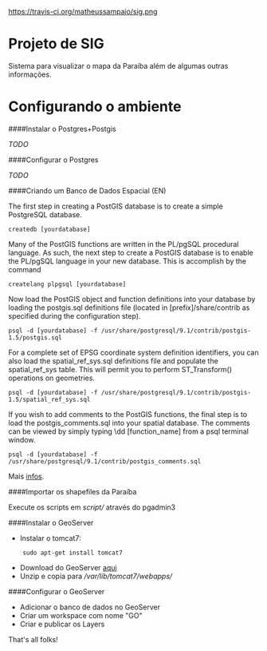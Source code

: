 https://travis-ci.org/matheussampaio/sig.png

Projeto de SIG
====================

Sistema para visualizar o mapa da Paraíba além de algumas outras informações.


Configurando o ambiente
===================


####Instalar o Postgres+Postgis

*TODO*


####Configurar o Postgres

*TODO*


####Criando um Banco de Dados Espacial (EN)

The first step in creating a PostGIS database is to create a simple PostgreSQL database.

```
createdb [yourdatabase]
```

Many of the PostGIS functions are written in the PL/pgSQL procedural language. As such, the next step to create a PostGIS database is to enable the PL/pgSQL language in your new database. This is accomplish by the command

```
createlang plpgsql [yourdatabase]
```

Now load the PostGIS object and function definitions into your database by loading the postgis.sql definitions file (located in [prefix]/share/contrib as specified during the configuration step).

```
psql -d [yourdatabase] -f /usr/share/postgresql/9.1/contrib/postgis-1.5/postgis.sql
```

For a complete set of EPSG coordinate system definition identifiers, you can also load the spatial_ref_sys.sql definitions file and populate the spatial_ref_sys table. This will permit you to perform ST_Transform() operations on geometries.

```
psql -d [yourdatabase] -f /usr/share/postgresql/9.1/contrib/postgis-1.5/spatial_ref_sys.sql 
```

If you wish to add comments to the PostGIS functions, the final step is to load the postgis_comments.sql into your spatial database. The comments can be viewed by simply typing \dd [function_name] from a psql terminal window.

```
psql -d [yourdatabase] -f /usr/share/postgresql/9.1/contrib/postgis_comments.sql 
```
Mais [infos][2].


####Importar os shapefiles da Paraíba

Execute os scripts em *script/* através do pgadmin3


####Instalar o GeoServer

- Instalar o tomcat7:
```
    sudo apt-get install tomcat7
```
- Download do GeoServer [aqui](http://sourceforge.net/projects/geoserver/files/GeoServer/2.3.5/geoserver-2.3.5-war.zip)
- Unzip e copia para */var/lib/tomcat7/webapps/*


####Configurar o  GeoServer

- Adicionar o banco de dados no GeoServer
- Criar um workspace com nome "GO"
- Criar e publicar os Layers

That's all folks!

[1]: http://download.geofabrik.de/south-america.html
[2]: http://postgis.refractions.net/documentation/manual-1.5/ch02.html#id418654
